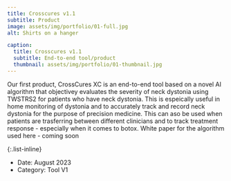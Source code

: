 ```yaml
---
title: Crosscures v1.1
subtitle: Product
image: assets/img/portfolio/01-full.jpg
alt: Shirts on a hanger

caption:
  title: Crosscures v1.1
  subtitle: End-to-end tool/product
  thumbnail: assets/img/portfolio/01-thumbnail.jpg
---
```

Our first product, CrossCures XC is an end-to-end tool based on a novel AI algorithm that objectivey evaluates the severity of neck dystonia using TWSTRS2 for patients who have neck dystonia. This is espeically useful in home monitoring of dystonia and to accurately track and record neck dystonia for the purpose of precision medicine. This can aso be used when patients are trasferring between different clinicians and to track treatment response - especially when it comes to botox. White paper for the algorithm used here - coming soon

{:.list-inline}
- Date: August 2023
- Category: Tool V1


